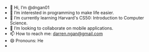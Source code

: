- 👋 Hi, I’m @dngan01
- 👀 I’m interested in programming to make life easier.
- 🌱 I’m currently learning Harvard's CS50: Introduction to Computer Science.
- 💞️ I’m looking to collaborate on mobile applications.
- 📫 How to reach me: darren.ngan@gmail.com
- 😄 Pronouns: He
- 
<!---
dngan01/dngan01 is a ✨ special ✨ repository because its `README.md` (this file) appears on your GitHub profile.
You can click the Preview link to take a look at your changes.
--->
